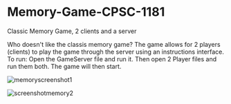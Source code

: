# Memory-Game-CPSC-1181
Classic Memory Game, 2 clients and a server

Who doesn't like the classis memory game? The game allows for 2 players (clients) to play the game through the server using an instructions interface.
 To run: Open the GameServer file and run it. Then open 2 Player files and run them both. The game will then start.
 
 ![memoryscreenshot1](https://cloud.githubusercontent.com/assets/21358133/18380571/cfcfaf80-762c-11e6-9172-0b2fe19c9d8e.PNG)
 
 ![screenshotmemory2](https://cloud.githubusercontent.com/assets/21358133/18380576/d4a62aa2-762c-11e6-805d-f74eb0f6e97d.PNG)

